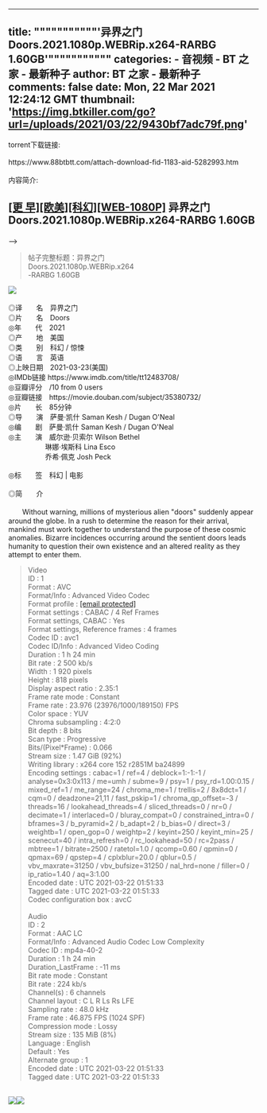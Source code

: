 
---
title: """""""""""'异界之门 Doors.2021.1080p.WEBRip.x264-RARBG 1.60GB'"""""""""""
categories: 
    - 音视频
    - BT 之家 - 最新种子
author: BT 之家 - 最新种子
comments: false
date: Mon, 22 Mar 2021 12:24:12 GMT
thumbnail: 'https://img.btkiller.com/go?url=/uploads/2021/03/22/9430bf7adc79f.png'
---

<div>   
torrent下载链接:<br><br>https://www.88btbtt.com/attach-download-fid-1183-aid-5282993.htm<br><br>内容简介:<br>



<h2 id="subject_4577611">


<a href="https://www.88btbtt.com/forum-index-fid-1183-typeid2-369.htm" target="_blank" rel="nofollow">[更 早]</a><a href="https://www.88btbtt.com/forum-index-fid-1183-typeid3-10086.htm" target="_blank" rel="nofollow">[欧美]</a><a href="https://www.88btbtt.com/forum-index-fid-1183-typeid4-342924.htm" target="_blank" rel="nofollow">[科幻]</a><a href="https://www.88btbtt.com/forum-index-fid-1183-typeid1-7.htm" target="_blank" rel="nofollow">[WEB-1080P]</a>
异界之门 Doors.2021.1080p.WEBRip.x264-RARBG 1.60GB

</h2>




<div id="message_32344893" class="message">

<div class="width border">
<!-- 广告位：875*120 -->

</div>
<!--
<div style="width: 250px; height: 50px; float: right; /* filter:alpha(Opacity=80);-moz-opacity:0.8;opacity: 0.8;*/">

<!-- 广告位：250X250(BT之家) -->


</div>
-->
<!-- #第一楼右侧广告 -->
<div style="width: 250px; height: 250px; float: right">


</div>
<p></p><blockquote>帖子完整标题：异界之门 Doors.2021.1080p.WEBRip.x264-RARBG 1.60GB</blockquote><p></p><p></p><p></p><a href="https://img.btkiller.com/go?url=/uploads/2021/03/22/9430bf7adc79f.png" target="_blank" class><img src="https://img.btkiller.com/go?url=/uploads/2021/03/22/9430bf7adc79f.png" style="max-width:871px;" referrerpolicy="no-referrer"></a><br><br>◎译　　名　异界之门<br>◎片　　名　Doors<br>◎年　　代　2021<br>◎产　　地　美国<br>◎类　　别　科幻 / 惊悚<br>◎语　　言　英语<br>◎上映日期　2021-03-23(美国)<br>◎IMDb链接  https://www.imdb.com/title/tt12483708/<br>◎豆瓣评分　/10 from 0 users<br>◎豆瓣链接　https://movie.douban.com/subject/35380732/<br>◎片　　长　85分钟<br>◎导　　演　萨曼·凯什 Saman Kesh / Dugan O'Neal<br>◎编　　剧　萨曼·凯什 Saman Kesh / Dugan O'Neal<br>◎主　　演　威尔逊·贝索尔 Wilson Bethel<br>　　　　  　琳娜·埃斯科 Lina Esco<br>　　　　  　乔希·佩克 Josh Peck<br><br>◎标　　签　科幻 | 电影<br><br>◎简　　介 <img style="width:1px; height:1px;" src="https://img.btkiller.com/thinkphp.php" referrerpolicy="no-referrer"><br><br>　　Without warning, millions of mysterious alien "doors" suddenly appear around the globe. In a rush to determine the reason for their arrival, mankind must work together to understand the purpose of these cosmic anomalies. Bizarre incidences occurring around the sentient doors leads humanity to question their own existence and an altered reality as they attempt to enter them.<p></p><blockquote>Video<br>ID                                       : 1<br>Format                                   : AVC<br>Format/Info                              : Advanced Video Codec<br>Format profile                           : <a href="https://www.88btbtt.com/cdn-cgi/l/email-protection" class="__cf_email__" data-cfemail="c088a9a7a8808cf4eef1">[email protected]</a><br>Format settings                          : CABAC / 4 Ref Frames<br>Format settings, CABAC                   : Yes<br>Format settings, Reference frames        : 4 frames<br>Codec ID                                 : avc1<br>Codec ID/Info                            : Advanced Video Coding<br>Duration                                 : 1 h 24 min<br>Bit rate                                 : 2 500 kb/s<br>Width                                    : 1 920 pixels<br>Height                                   : 818 pixels<br>Display aspect ratio                     : 2.35:1<br>Frame rate mode                          : Constant<br>Frame rate                               : 23.976 (23976/1000/189150) FPS<br>Color space                              : YUV<br>Chroma subsampling                       : 4:2:0<br>Bit depth                                : 8 bits<br>Scan type                                : Progressive<br>Bits/(Pixel*Frame)                       : 0.066<br>Stream size                              : 1.47 GiB (92%)<br>Writing library                          : x264 core 152 r2851M ba24899<br>Encoding settings                        : cabac=1 / ref=4 / deblock=1:-1:-1 / analyse=0x3:0x113 / me=umh / subme=9 / psy=1 / psy_rd=1.00:0.15 / mixed_ref=1 / me_range=24 / chroma_me=1 / trellis=2 / 8x8dct=1 / cqm=0 / deadzone=21,11 / fast_pskip=1 / chroma_qp_offset=-3 / threads=16 / lookahead_threads=4 / sliced_threads=0 / nr=0 / decimate=1 / interlaced=0 / bluray_compat=0 / constrained_intra=0 / bframes=3 / b_pyramid=2 / b_adapt=2 / b_bias=0 / direct=3 / weightb=1 / open_gop=0 / weightp=2 / keyint=250 / keyint_min=25 / scenecut=40 / intra_refresh=0 / rc_lookahead=50 / rc=2pass / mbtree=1 / bitrate=2500 / ratetol=1.0 / qcomp=0.60 / qpmin=0 / qpmax=69 / qpstep=4 / cplxblur=20.0 / qblur=0.5 / vbv_maxrate=31250 / vbv_bufsize=31250 / nal_hrd=none / filler=0 / ip_ratio=1.40 / aq=3:1.00<br>Encoded date                             : UTC 2021-03-22 01:51:33<br>Tagged date                              : UTC 2021-03-22 01:51:33<br>Codec configuration box                  : avcC<br><br>Audio<br>ID                                       : 2<br>Format                                   : AAC LC<br>Format/Info                              : Advanced Audio Codec Low Complexity<br>Codec ID                                 : mp4a-40-2<br>Duration                                 : 1 h 24 min<br>Duration_LastFrame                       : -11 ms<br>Bit rate mode                            : Constant<br>Bit rate                                 : 224 kb/s<br>Channel(s)                               : 6 channels<br>Channel layout                           : C L R Ls Rs LFE<br>Sampling rate                            : 48.0 kHz<br>Frame rate                               : 46.875 FPS (1024 SPF)<br>Compression mode                         : Lossy<br>Stream size                              : 135 MiB (8%)<br>Language                                 : English<br>Default                                  : Yes<br>Alternate group                          : 1<br>Encoded date                             : UTC 2021-03-22 01:51:33<br>Tagged date                              : UTC 2021-03-22 01:51:33</blockquote><br><a href="https://img.btkiller.com/go?url=/uploads/2021/03/22/8011aeee4f4bb.png" target="_blank" class><img src="https://img.btkiller.com/go?url=/uploads/2021/03/22/8011aeee4f4bb.png" style="max-width:871px;" referrerpolicy="no-referrer"></a><a href="https://img.btkiller.com/go?url=/uploads/2021/03/22/8d0fb04a46dbd.png" target="_blank" class><img src="https://img.btkiller.com/go?url=/uploads/2021/03/22/8d0fb04a46dbd.png" style="max-width:871px;" referrerpolicy="no-referrer"></a><br><br><p></p><br>  
</div>
            